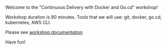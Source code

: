 Welcome to the "Continuous Delivery with Docker and Go.cd" workshop!

Workshop duration is 90 minutes. 
Tools that we will use: git, docker, go.cd, kubernetes, AWS CLI.

Please see [workshop documentation](https://drive.google.com/open?id=10NH2Xo5cwkEIkF9TskhuWD9mzwAnEfC71pSS2-yeNv4)

Have fun!
